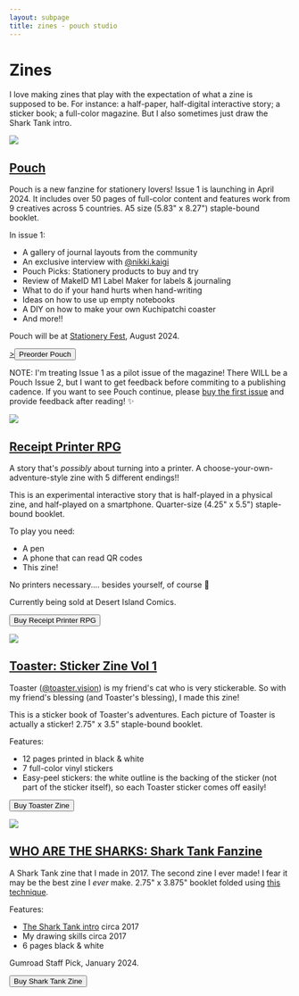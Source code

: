 ```yaml
---
layout: subpage
title: zines - pouch studio
---
```


# Zines

I love making zines that play with the expectation of what a zine is supposed to be. For instance: a half-paper, half-digital interactive story; a sticker book; a full-color magazine. But I also sometimes just draw the Shark Tank intro.

<div class="display-table">

  <div class="display-cover" id="pouch">
    <a href="http://pouchmagazine.com/" target="_blank"><img src="/images/cover2.png" id="display-pouch-cover" class="shadowed"/></a>
  </div>
  <div class="display-desc">
    <h2><a href="http://pouchmagazine.com/" target="_blank">Pouch</a></h2>
    <p>Pouch is a new fanzine for stationery lovers! Issue 1 is launching in April 2024. It includes over 50 pages of full-color content and features work from 9 creatives across 5 countries. A5 size (5.83" x 8.27") staple-bound booklet.</p>
    <p>In issue 1:</p>
    <ul>
      <li>A gallery of journal layouts from the community
      <li>An exclusive interview with <a href="https://www.instagram.com/nikki.kaigi/">@nikki.kaigi</a>
      <li>Pouch Picks: Stationery products to buy and try
      <li>Review of MakeID M1 Label Maker for labels & journaling
      <li>What to do if your hand hurts when hand-writing
      <li>Ideas on how to use up empty notebooks
      <li>A DIY on how to make your own Kuchipatchi coaster
      <li>And more!!
    </ul>
    <p>Pouch will be at <a href="https://stationeryfestival.com/" target="_blank">Stationery Fest</a>, August 2024.</p>
    <p>
      <a href="https://shop.pouchmagazine.com/b/DFxGZ" target="_blank">><button>Preorder Pouch</button></a>
    </p>
    <p class="note">NOTE: I'm treating Issue 1 as a pilot issue of the magazine! There WILL be a Pouch Issue 2, but I want to get feedback before commiting to a publishing cadence. If you want to see Pouch continue, please <a href="https://shop.pouchmagazine.com/b/DFxGZ" target="_blank">buy the first issue</a> and provide feedback after reading! ✨</p>
</p>
  </div>

  <div class="display-cover">
    <a href="https://shop.pouchmagazine.com/b/v4GWK" target="_blank"><img src="/images/zines/rprpg-cover.png" id="display-rprpg-cover"/></a>
  </div>
  <div class="display-desc">
    <h2><a href="https://shop.pouchmagazine.com/b/v4GWK" target="_blank">Receipt Printer RPG</a></h2>
    <p>
      A story that's <em>possibly</em> about turning into a printer. A choose-your-own-adventure-style zine with 5 different endings!!
    </p>
    <p>
      This is an experimental interactive story that is half-played in a physical zine, and half-played on a smartphone. Quarter-size (4.25" x 5.5") staple-bound booklet.
    </p>
    <p>To play you need:</p>
    <ul>
      <li>A pen
      <li>A phone that can read QR codes
      <li>This zine!
    </ul>
    <p>No printers necessary.... besides yourself, of course 🤫</p>
    <p>Currently being sold at Desert Island Comics.</p>
    <p>
      <a href="https://shop.pouchmagazine.com/b/v4GWK" target="_blank"><button>Buy Receipt Printer RPG</button></a>
    </p>
  </div>

  <div class="display-cover">
    <a href="https://shop.pouchmagazine.com/b/WNMhT" target="_blank">
      <img src="/images/zines/toaster-cover.png" id="display-toaster-cover"/>
    </a>
  </div>
  <div class="display-desc">
    <h2><a href="https://shop.pouchmagazine.com/b/WNMhT" target="_blank">Toaster: Sticker Zine Vol 1</a></h2>
    <p>Toaster (<a href="https://www.instagram.com/toaster.vision/" target="_blank">@toaster.vision</a>) is my friend's cat who is very stickerable. So with my friend's blessing (and Toaster's blessing), I made this zine!</p>
    <p>This is a sticker book of Toaster's adventures. Each picture of Toaster is actually a sticker! 2.75" x 3.5" staple-bound booklet.</p>
    <p>Features:</p>
    <ul>
      <li>12 pages printed in black & white
      <li>7 full-color vinyl stickers 
      <li>Easy-peel stickers: the white outline is the backing of the sticker (not part of the sticker itself), so each Toaster sticker comes off easily!
    </ul>
    <p>
      <a href="https://shop.pouchmagazine.com/b/WNMhT" target="_blank"><button>Buy Toaster Zine</button></a>
    </p>
  </div>

  <div class="display-cover">
    <a href="https://shop.pouchmagazine.com/b/mSNDq" target="_blank"><img src="/images/zines/sharktankcover.png" id="display-sharktank-cover"/></a>
  </div>
  <div class="display-desc">
    <h2><a href="https://shop.pouchmagazine.com/b/mSNDq" target="_blank">WHO ARE THE SHARKS: Shark Tank Fanzine</a></h2>
    <p>A Shark Tank zine that I made in 2017. The second zine I ever made! I fear it may be the best zine I <em>ever</em> make. 2.75" x 3.875" booklet folded using <a href="https://en.wikibooks.org/wiki/Zine_Making/Putting_pages_together#An_8-sided_zine_from_1_sheet_with_1_cut" target="_blank">this technique</a>.</p>
    <p>Features:</p>
    <ul>
      <li><a href="https://www.youtube.com/watch?v=bftncsOgSR8" target="_blank">The Shark Tank intro</a> circa 2017
      <li>My drawing skills circa 2017
      <li>6 pages black & white
    </ul>
    <p>Gumroad Staff Pick, January 2024.</p>
    <p>
      <a href="https://shop.pouchmagazine.com/b/mSNDq" target="_blank"><button>Buy Shark Tank Zine</button></a>
    </p>
  </div>

</div>
